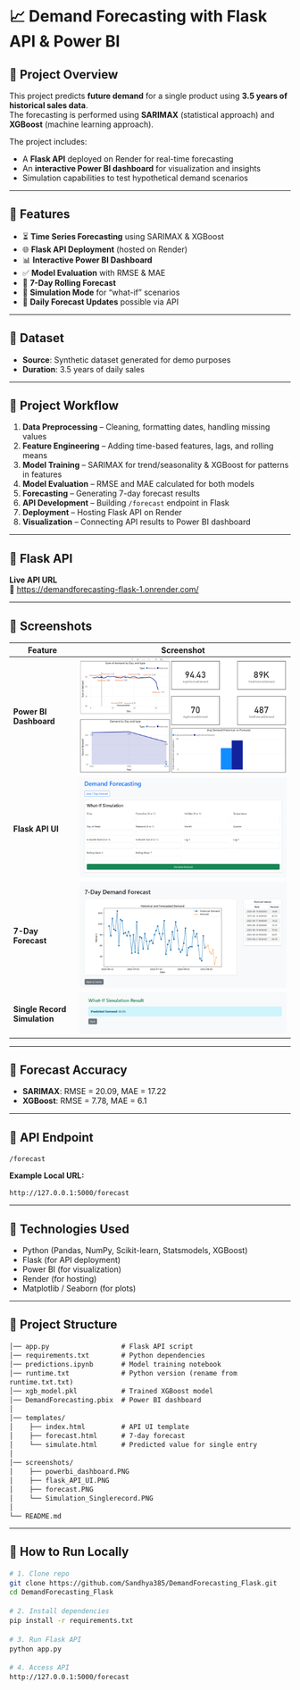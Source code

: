 # 📈 Demand Forecasting with Flask API & Power BI

## 🔹 Project Overview
This project predicts **future demand** for a single product using **3.5 years of historical sales data**.  
The forecasting is performed using **SARIMAX** (statistical approach) and **XGBoost** (machine learning approach).

The project includes:
- A **Flask API** deployed on Render for real-time forecasting  
- An **interactive Power BI dashboard** for visualization and insights  
- Simulation capabilities to test hypothetical demand scenarios  

---

## 🔹 Features
- ⏳ **Time Series Forecasting** using SARIMAX & XGBoost  
- 🌐 **Flask API Deployment** (hosted on Render)  
- 📊 **Interactive Power BI Dashboard**  
- ✅ **Model Evaluation** with RMSE & MAE  
- 🎯 **7-Day Rolling Forecast**  
- 🧪 **Simulation Mode** for “what-if” scenarios  
- 📂 **Daily Forecast Updates** possible via API  

---

## 🔹 Dataset
- **Source**: Synthetic dataset generated for demo purposes  
- **Duration**: 3.5 years of daily sales  

---

## 🔹 Project Workflow
1. **Data Preprocessing** – Cleaning, formatting dates, handling missing values  
2. **Feature Engineering** – Adding time-based features, lags, and rolling means  
3. **Model Training** – SARIMAX for trend/seasonality & XGBoost for patterns in features  
4. **Model Evaluation** – RMSE and MAE calculated for both models  
5. **Forecasting** – Generating 7-day forecast results  
6. **API Development** – Building `/forecast` endpoint in Flask  
7. **Deployment** – Hosting Flask API on Render  
8. **Visualization** – Connecting API results to Power BI dashboard  

---

## 🔹 Flask API 
**Live API URL**  
🔗 https://demandforecasting-flask-1.onrender.com/

---

## 🔹 Screenshots

| Feature                    | Screenshot |
|-----------------------------|------------|
| **Power BI Dashboard**     | ![Power BI Dashboard](screenshots/powerbi_dashboard.PNG) |
| **Flask API UI**           | ![Flask API UI](screenshots/flask_API_UI.PNG) |
| **7-Day Forecast**         | ![7-Day Forecast](screenshots/forecast.PNG) |
| **Single Record Simulation** | ![Single Record Simulation](screenshots/Simulation_Singlerecord.PNG) |

---

## 🔹 Forecast Accuracy
- **SARIMAX**: RMSE = 20.09, MAE = 17.22  
- **XGBoost**: RMSE = 7.78, MAE = 6.1  

---

## 🔹 API Endpoint
```
/forecast
```

**Example Local URL:**  
```
http://127.0.0.1:5000/forecast
```

---

## 🔹 Technologies Used
- Python (Pandas, NumPy, Scikit-learn, Statsmodels, XGBoost)  
- Flask (for API deployment)  
- Power BI (for visualization)  
- Render (for hosting)  
- Matplotlib / Seaborn (for plots)  

---

## 📂 Project Structure
```
│── app.py                  # Flask API script
│── requirements.txt        # Python dependencies
│── predictions.ipynb       # Model training notebook
│── runtime.txt             # Python version (rename from runtime.txt.txt)
│── xgb_model.pkl           # Trained XGBoost model
│── DemandForecasting.pbix  # Power BI dashboard
│
│── templates/
│    ├── index.html         # API UI template
│    ├── forecast.html      # 7-day forecast
│    └── simulate.html      # Predicted value for single entry
│
│── screenshots/
│    ├── powerbi_dashboard.PNG
│    ├── flask_API_UI.PNG
│    ├── forecast.PNG
│    └── Simulation_Singlerecord.PNG
│
└── README.md
```

---

## 🔹 How to Run Locally
```bash
# 1. Clone repo
git clone https://github.com/Sandhya385/DemandForecasting_Flask.git
cd DemandForecasting_Flask

# 2. Install dependencies
pip install -r requirements.txt

# 3. Run Flask API
python app.py

# 4. Access API
http://127.0.0.1:5000/forecast
```
